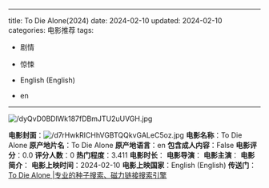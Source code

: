 
---
title: To Die Alone(2024)
date: 2024-02-10
updated: 2024-02-10
categories: 电影推荐
tags:

- 剧情
- 惊悚

- English (English)
- en
---

<img src="https://image.tmdb.org/t/p/original/dyQvD0BDlWk187fDBmJTU2uUVGH.jpg" alt="/dyQvD0BDlWk187fDBmJTU2uUVGH.jpg" title="/dyQvD0BDlWk187fDBmJTU2uUVGH.jpg">

**电影封面**：<img src="https://image.tmdb.org/t/p/w200/d7rHwkRlCHhVGBTQQkvGALeC5oz.jpg" alt="/d7rHwkRlCHhVGBTQQkvGALeC5oz.jpg" title="/d7rHwkRlCHhVGBTQQkvGALeC5oz.jpg">
**电影名称**：To Die Alone
**原产地片名**：To Die Alone
**原产地语言**：en
**包含成人内容**：False
**电影评分**：0.0
**评分人数**：0
**热门程度**：3.411
**电影时长**：
**电影导演**：
**电影主演**：
**电影简介**：
**电影上映时间**：2024-02-10
**电影上映国家**：English (English)
**传送门**：[To Die Alone |专业的种子搜索、磁力链接搜索引擎](https://movie.amd794.com:2083/?search=To%20Die%20Alone&ordering=&mode=match_phrase&page_size=10&page=1)

